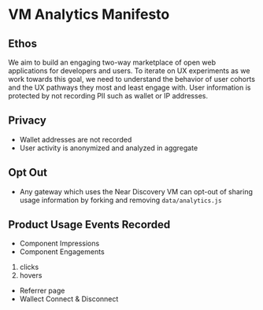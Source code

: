 # VM Analytics Manifesto

## Ethos
We aim to build an engaging two-way marketplace of open web applications for developers and users. To iterate on UX experiments as we work towards this goal, we need to understand the behavior of user cohorts and the UX pathways they most and least engage with. User information is protected by not recording PII such as wallet or IP addresses.

## Privacy
- Wallet addresses are not recorded
- User activity is anonymized and analyzed in aggregate

## Opt Out
- Any gateway which uses the Near Discovery VM can opt-out of sharing usage information by forking and removing `data/analytics.js`

## Product Usage Events Recorded
- Component Impressions
- Component Engagements  
1. clicks
1. hovers 
- Referrer page 
- Wallect Connect & Disconnect


